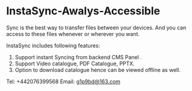 # InstaSync-Awalys-Accessible

Sync is the best way to transfer files between your devices. And you can access to these files whenever or wherever you want.

InstaSync includes following features:

1. Support instant Syncing from backend CMS Panel . 
2. Support Video catalogue, PDF Catalogue, PPTX.
3. Option to download catalogue hence can be viewed offline as well.


Tel: +442076399568
Email:  g1p9bd@163.com
